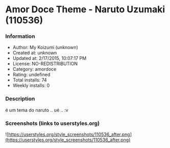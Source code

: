 # Amor Doce Theme - Naruto Uzumaki (110536)

### Information
- Author: My Koizumi (unknown)
- Created at: unknown
- Updated at: 2/17/2015, 10:07:17 PM
- License: NO-REDISTRIBUTION
- Category: amordoce
- Rating: undefined
- Total installs: 74
- Weekly installs: 0


### Description
é um tema do naruto .. ué .. :v


### Screenshots (links to userstyles.org)
![https://userstyles.org/style_screenshots/110536_after.png](https://userstyles.org/style_screenshots/110536_after.png)


